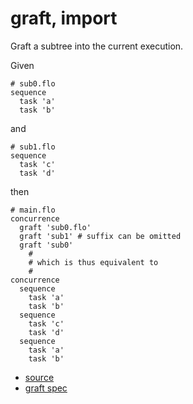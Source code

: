 
# graft, import

Graft a subtree into the current execution.

Given
```
# sub0.flo
sequence
  task 'a'
  task 'b'
```
and
```
# sub1.flo
sequence
  task 'c'
  task 'd'
```
then
```
# main.flo
concurrence
  graft 'sub0.flo'
  graft 'sub1' # suffix can be omitted
  graft 'sub0'
    #
    # which is thus equivalent to
    #
concurrence
  sequence
    task 'a'
    task 'b'
  sequence
    task 'c'
    task 'd'
  sequence
    task 'a'
    task 'b'
```


* [source](https://github.com/floraison/flor/tree/master/lib/flor/punit/graft.rb)
* [graft spec](https://github.com/floraison/flor/tree/master/spec/punit/graft_spec.rb)

